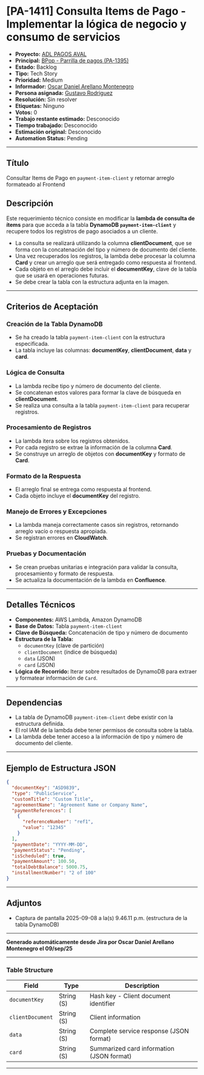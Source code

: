 # [PA-1411] Consulta Items de Pago - Implementar la lógica de negocio y consumo de servicios

- **Proyecto:** [ADL PAGOS AVAL](https://avaldigitallabs.atlassian.net/secure/BrowseProject.jspa?id=11805)  
- **Principal:** [BPop - Parrilla de pagos (PA-1395)](https://avaldigitallabs.atlassian.net/browse/PA-1395)  
- **Estado:** Backlog  
- **Tipo:** Tech Story  
- **Prioridad:** Medium  
- **Informador:** [Oscar Daniel Arellano Montenegro](https://avaldigitallabs.atlassian.net/secure/ViewProfile.jspa?accountId=630534694c25135b97212621)  
- **Persona asignada:** [Gustavo Rodriguez](https://avaldigitallabs.atlassian.net/secure/ViewProfile.jspa?accountId=712020%3A770900c7-9e51-4369-9839-f48ae488bb50)  
- **Resolución:** Sin resolver  
- **Etiquetas:** Ninguno  
- **Votos:** 0  
- **Trabajo restante estimado:** Desconocido  
- **Tiempo trabajado:** Desconocido  
- **Estimación original:** Desconocido  
- **Automation Status:** Pending  

---

## Título
Consultar Items de Pago en `payment-item-client` y retornar arreglo formateado al Frontend

## Descripción
Este requerimiento técnico consiste en modificar la **lambda de consulta de ítems** para que acceda a la tabla **DynamoDB `payment-item-client`** y recupere todos los registros de pago asociados a un cliente.  

- La consulta se realizará utilizando la columna **clientDocument**, que se forma con la concatenación del tipo y número de documento del cliente.  
- Una vez recuperados los registros, la lambda debe procesar la columna **Card** y crear un arreglo que será entregado como respuesta al frontend.  
- Cada objeto en el arreglo debe incluir el **documentKey**, clave de la tabla que se usará en operaciones futuras.  
- Se debe crear la tabla con la estructura adjunta en la imagen.

---

## Criterios de Aceptación

### Creación de la Tabla DynamoDB
- Se ha creado la tabla `payment-item-client` con la estructura especificada.  
- La tabla incluye las columnas: **documentKey**, **clientDocument**, **data** y **card**.  

### Lógica de Consulta
- La lambda recibe tipo y número de documento del cliente.  
- Se concatenan estos valores para formar la clave de búsqueda en **clientDocument**.  
- Se realiza una consulta a la tabla `payment-item-client` para recuperar registros.  

### Procesamiento de Registros
- La lambda itera sobre los registros obtenidos.  
- Por cada registro se extrae la información de la columna **Card**.  
- Se construye un arreglo de objetos con **documentKey** y formato de **Card**.  

### Formato de la Respuesta
- El arreglo final se entrega como respuesta al frontend.  
- Cada objeto incluye el **documentKey** del registro.  

### Manejo de Errores y Excepciones
- La lambda maneja correctamente casos sin registros, retornando arreglo vacío o respuesta apropiada.  
- Se registran errores en **CloudWatch**.  

### Pruebas y Documentación
- Se crean pruebas unitarias e integración para validar la consulta, procesamiento y formato de respuesta.  
- Se actualiza la documentación de la lambda en **Confluence**.

---

## Detalles Técnicos
- **Componentes:** AWS Lambda, Amazon DynamoDB  
- **Base de Datos:** Tabla `payment-item-client`  
- **Clave de Búsqueda:** Concatenación de tipo y número de documento  
- **Estructura de la Tabla:**  
  - `documentKey` (clave de partición)  
  - `clientDocument` (índice de búsqueda)  
  - `data` (JSON)  
  - `card` (JSON)  
- **Lógica de Recorrido:** Iterar sobre resultados de DynamoDB para extraer y formatear información de `Card`.  

---

## Dependencias
- La tabla de DynamoDB `payment-item-client` debe existir con la estructura definida.  
- El rol IAM de la lambda debe tener permisos de consulta sobre la tabla.  
- La lambda debe tener acceso a la información de tipo y número de documento del cliente.  

---

## Ejemplo de Estructura JSON
```json
{
  "documentKey": "ASD9839",
  "type": "PublicService",
  "customTitle": "Custom Title",
  "agreementName": "Agreement Name or Company Name",
  "paymentReferences": [
    {
      "referenceNumber": "ref1",
      "value": "12345"
    }
  ],
  "paymentDate": "YYYY-MM-DD",
  "paymentStatus": "Pending",
  "isScheduled": true,
  "paymentAmount": 100.50,
  "totalDebtBalance": 5000.75,
  "installmentNumber": "2 of 100"
}
```

---

## Adjuntos
- Captura de pantalla 2025-09-08 a la(s) 9.46.11 p.m. (estructura de la tabla DynamoDB)  

---

**Generado automáticamente desde Jira por Oscar Daniel Arellano Montenegro el 09/sep/25**  

---


### Table Structure
| Field | Type | Description |
|-------|------|-------------|
| `documentKey` | String (S) | Hash key - Client document identifier |
| `clientDocument` | String (S) | Client information |
| `data` | String (S) | Complete service response (JSON format) |
| `card` | String (S) | Summarized card information (JSON format) |

---
